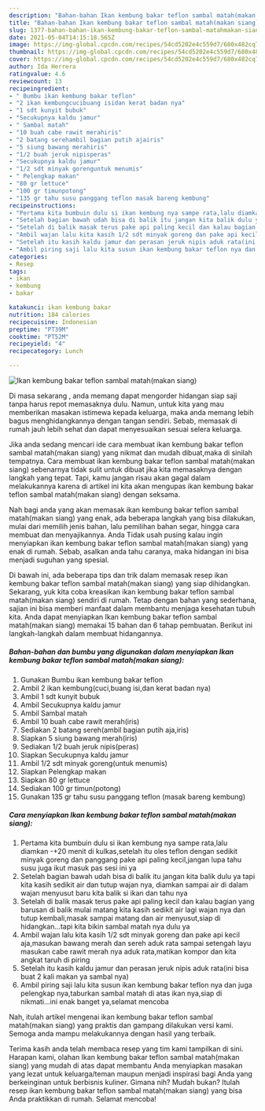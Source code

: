 ```yaml
---
description: "Bahan-bahan Ikan kembung bakar teflon sambal matah(makan siang) Sederhana dan Mudah Dibuat"
title: "Bahan-bahan Ikan kembung bakar teflon sambal matah(makan siang) Sederhana dan Mudah Dibuat"
slug: 1377-bahan-bahan-ikan-kembung-bakar-teflon-sambal-matahmakan-siang-sederhana-dan-mudah-dibuat
date: 2021-05-04T14:15:18.565Z
image: https://img-global.cpcdn.com/recipes/54cd5202e4c559d7/680x482cq70/ikan-kembung-bakar-teflon-sambal-matahmakan-siang-foto-resep-utama.jpg
thumbnail: https://img-global.cpcdn.com/recipes/54cd5202e4c559d7/680x482cq70/ikan-kembung-bakar-teflon-sambal-matahmakan-siang-foto-resep-utama.jpg
cover: https://img-global.cpcdn.com/recipes/54cd5202e4c559d7/680x482cq70/ikan-kembung-bakar-teflon-sambal-matahmakan-siang-foto-resep-utama.jpg
author: Ida Herrera
ratingvalue: 4.6
reviewcount: 13
recipeingredient:
- " Bumbu ikan kembung bakar teflon"
- "2 ikan kembungcucibuang isidan kerat badan nya"
- "1 sdt kunyit bubuk"
- "Secukupnya kaldu jamur"
- " Sambal matah"
- "10 buah cabe rawit merahiris"
- "2 batang serehambil bagian putih ajairis"
- "5 siung bawang merahiris"
- "1/2 buah jeruk nipisperas"
- "Secukupnya kaldu jamur"
- "1/2 sdt minyak gorenguntuk menumis"
- " Pelengkap makan"
- "80 gr lettuce"
- "100 gr timunpotong"
- "135 gr tahu susu panggang teflon masak bareng kembung"
recipeinstructions:
- "Pertama kita bumbuin dulu si ikan kembung nya sampe rata,lalu diamkan -+20 menit di kulkas,setelah itu oles teflon dengan sedikit minyak goreng dan panggang pake api paling kecil,jangan lupa tahu susu juga ikut masuk pas sesi ini ya"
- "Setelah bagian bawah udah bisa di balik itu jangan kita balik dulu ya tapi kita kasih sedikit air dan tutup wajan nya, diamkan sampai air di dalam wajan menyusut baru kita balik si ikan dan tahu nya"
- "Setelah di balik masak terus pake api paling kecil dan kalau bagian yang barusan di balik mulai matang kita kasih sedikit air lagi wajan nya dan tutup kembali,masak sampai matang dan air menyusut,siap di hidangkan...tapi kita bikin sambal matah nya dulu ya"
- "Ambil wajan lalu kita kasih 1/2 sdt minyak goreng dan pake api kecil aja,masukan bawang merah dan sereh aduk rata sampai setengah layu masukan cabe rawit merah nya aduk rata,matikan kompor dan kita angkat taruh di piring"
- "Setelah itu kasih kaldu jamur dan perasan jeruk nipis aduk rata(ini bisa buat 2 kali makan ya sambal nya)"
- "Ambil piring saji lalu kita susun ikan kembung bakar teflon nya dan juga pelengkap nya,taburkan sambal matah di atas ikan nya,siap di nikmati...ini enak banget ya,selamat mencoba"
categories:
- Resep
tags:
- ikan
- kembung
- bakar

katakunci: ikan kembung bakar 
nutrition: 184 calories
recipecuisine: Indonesian
preptime: "PT39M"
cooktime: "PT52M"
recipeyield: "4"
recipecategory: Lunch

---
```



![Ikan kembung bakar teflon sambal matah(makan siang)](https://img-global.cpcdn.com/recipes/54cd5202e4c559d7/680x482cq70/ikan-kembung-bakar-teflon-sambal-matahmakan-siang-foto-resep-utama.jpg)

Di masa  sekarang , anda memang dapat mengorder hidangan siap saji tanpa harus repot memasaknya dulu. Namun, untuk kita yang mau memberikan masakan istimewa kepada keluarga, maka anda memang lebih bagus menghidangkannya dengan tangan sendiri. Sebab, memasak di rumah jauh lebih sehat dan dapat menyesuaikan sesuai selera keluarga.

Jika anda sedang mencari ide cara membuat ikan kembung bakar teflon sambal matah(makan siang) yang nikmat dan mudah dibuat,maka di sinilah tempatnya. Cara membuat ikan kembung bakar teflon sambal matah(makan siang)  sebenarnya tidak sulit untuk dibuat jika kita memasaknya dengan langkah yang tepat. Tapi, kamu jangan risau akan gagal dalam melakukannya 
karena di artikel ini kita akan mengupas ikan kembung bakar teflon sambal matah(makan siang) dengan seksama.  



Nah bagi anda yang akan memasak ikan kembung bakar teflon sambal matah(makan siang) yang enak, ada beberapa langkah yang bisa dilakukan, mulai dari memilih jenis bahan, lalu pemilihan bahan segar, hingga cara membuat dan menyajikannya. Anda Tidak usah pusing kalau ingin menyiapkan ikan kembung bakar teflon sambal matah(makan siang) yang enak di rumah. Sebab, asalkan anda  tahu caranya, maka hidangan ini bisa menjadi suguhan yang spesial.

Di bawah ini, ada beberapa tips dan trik dalam memasak resep ikan kembung bakar teflon sambal matah(makan siang) yang siap dihidangkan. Sekarang, yuk kita coba kreasikan ikan kembung bakar teflon sambal matah(makan siang) sendiri di rumah. Tetap dengan bahan yang sederhana, sajian ini bisa memberi manfaat dalam membantu menjaga kesehatan tubuh kita. Anda dapat menyiapkan Ikan kembung bakar teflon sambal matah(makan siang) memakai 15 bahan dan 6 tahap pembuatan. Berikut ini langkah-langkah dalam membuat hidangannya.

<!--inarticleads1-->

##### Bahan-bahan dan bumbu yang digunakan dalam menyiapkan Ikan kembung bakar teflon sambal matah(makan siang):

1. Gunakan  Bumbu ikan kembung bakar teflon
1. Ambil 2 ikan kembung(cuci,buang isi,dan kerat badan nya)
1. Ambil 1 sdt kunyit bubuk
1. Ambil Secukupnya kaldu jamur
1. Ambil  Sambal matah
1. Ambil 10 buah cabe rawit merah(iris)
1. Sediakan 2 batang sereh(ambil bagian putih aja,iris)
1. Siapkan 5 siung bawang merah(iris)
1. Sediakan 1/2 buah jeruk nipis(peras)
1. Siapkan Secukupnya kaldu jamur
1. Ambil 1/2 sdt minyak goreng(untuk menumis)
1. Siapkan  Pelengkap makan
1. Siapkan 80 gr lettuce
1. Sediakan 100 gr timun(potong)
1. Gunakan 135 gr tahu susu panggang teflon (masak bareng kembung)




<!--inarticleads2-->

##### Cara menyiapkan Ikan kembung bakar teflon sambal matah(makan siang):

1. Pertama kita bumbuin dulu si ikan kembung nya sampe rata,lalu diamkan -+20 menit di kulkas,setelah itu oles teflon dengan sedikit minyak goreng dan panggang pake api paling kecil,jangan lupa tahu susu juga ikut masuk pas sesi ini ya
1. Setelah bagian bawah udah bisa di balik itu jangan kita balik dulu ya tapi kita kasih sedikit air dan tutup wajan nya, diamkan sampai air di dalam wajan menyusut baru kita balik si ikan dan tahu nya
1. Setelah di balik masak terus pake api paling kecil dan kalau bagian yang barusan di balik mulai matang kita kasih sedikit air lagi wajan nya dan tutup kembali,masak sampai matang dan air menyusut,siap di hidangkan...tapi kita bikin sambal matah nya dulu ya
1. Ambil wajan lalu kita kasih 1/2 sdt minyak goreng dan pake api kecil aja,masukan bawang merah dan sereh aduk rata sampai setengah layu masukan cabe rawit merah nya aduk rata,matikan kompor dan kita angkat taruh di piring
1. Setelah itu kasih kaldu jamur dan perasan jeruk nipis aduk rata(ini bisa buat 2 kali makan ya sambal nya)
1. Ambil piring saji lalu kita susun ikan kembung bakar teflon nya dan juga pelengkap nya,taburkan sambal matah di atas ikan nya,siap di nikmati...ini enak banget ya,selamat mencoba




Nah, itulah artikel mengenai  ikan kembung bakar teflon sambal matah(makan siang)  yang praktis dan gampang dilakukan versi kami. Semoga anda mampu melakukannya dengan hasil yang terbaik. 

Terima kasih anda telah membaca resep yang tim kami tampilkan di sini. Harapan kami, olahan  Ikan kembung bakar teflon sambal matah(makan siang) yang mudah di atas dapat membantu Anda menyiapkan masakan yang lezat untuk keluarga/teman maupun menjadi inspirasi bagi Anda yang berkeinginan untuk berbisnis kuliner. Gimana nih? Mudah bukan? Itulah resep ikan kembung bakar teflon sambal matah(makan siang) yang bisa Anda praktikkan di rumah. Selamat mencoba!

